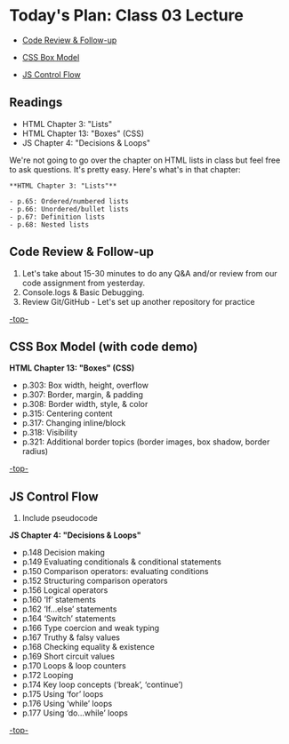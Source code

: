 <a id="top"></a>
# Today's Plan: Class 03 Lecture

- [Code Review & Follow-up](#codereview)

- [CSS Box Model](#box)

- [JS Control Flow](#control)

## Readings

- HTML Chapter 3: "Lists"
- HTML Chapter 13: "Boxes" (CSS)
- JS Chapter 4: "Decisions & Loops"

We're not going to go over the chapter on HTML lists in class but feel free to ask questions. It's pretty easy. Here's what's in that chapter:

    **HTML Chapter 3: "Lists"**

    - p.65: Ordered/numbered lists
    - p.66: Unordered/bullet lists
    - p.67: Definition lists
    - p.68: Nested lists

<a id="codereview"></a>
## Code Review & Follow-up

1. Let's take about 15-30 minutes to do any Q&A and/or review from our code assignment from yesterday.
2. Console.logs & Basic Debugging.
3. Review Git/GitHub - Let's set up another repository for practice

[-top-](#top)

<a id="box"></a>
## CSS Box Model (with code demo)

**HTML Chapter 13: "Boxes" (CSS)**

- p.303: Box width, height, overflow
- p.307: Border, margin, & padding
- p.308: Border width, style, & color
- p.315: Centering content
- p.317: Changing inline/block
- p.318: Visibility
- p.321: Additional border topics (border images, box shadow, border radius)

[-top-](#top)

<a id="control"></a>
## JS Control Flow

1. Include pseudocode

**JS Chapter 4: "Decisions & Loops"**

- p.148 	Decision making
- p.149 	Evaluating conditionals & conditional statements
- p.150 	Comparison operators: evaluating conditions
- p.152 	Structuring comparison operators
- p.156 	Logical operators
- p.160 	‘If’ statements
- p.162 	‘If...else’ statements
- p.164 	‘Switch’ statements
- p.166 	Type coercion and weak typing
- p.167 	Truthy & falsy values
- p.168 	Checking equality & existence
- p.169 	Short circuit values
- p.170 	Loops & loop counters
- p.172 	Looping
- p.174 	Key loop concepts (‘break’, ‘continue’)
- p.175 	Using ‘for’ loops
- p.176 	Using ‘while’ loops
- p.177 	Using ‘do...while’ loops


[-top-](#top)
